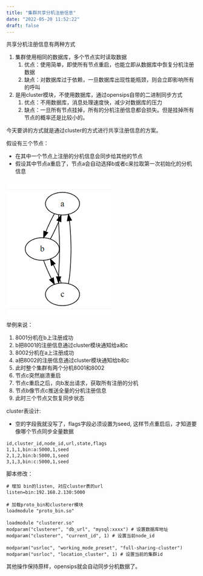 ```yaml
---
title: "集群共享分机注册信息"
date: "2022-05-20 11:52:22"
draft: false
---
```

共享分机注册信息有两种方式

1. 集群使用相同的数据库，多个节点实时读取数据
   1. 优点：使用简单，即使所有节点重启，也能立即从数据库中恢复分机注册数据
   2. 缺点：对数据库过于依赖，一旦数据库出现性能瓶颈，则会立即影响所有的呼叫
2. 是用cluster模块，不使用数据库，通过opensips自带的二进制同步方式
   1. 优点：不用数据库，消息处理速度快，减少对数据库的压力
   2. 缺点：一旦所有节点挂掉，所有的分机注册信息都会损失。但是挂掉所有节点的概率还是比较小的。

今天要讲的方式就是通过cluster的方式进行共享注册信息的方案。

假设有三个节点：

- 在其中一个节点上注册的分机信息会同步给其他的节点
- 假设其中节点a重启了，节点a会自动选择b或者c来拉取第一次初始化的分机信息

![](2022-12-03-20-56-05.png)

举例来说：

1. 8001分机在b上注册成功
2. b把8001的注册信息通过cluster模块通知给a和c
3. 8002分机在a上注册成功
4. a把8002的注册信息通过cluster模块通知给b和c
5. 此时整个集群有两个分机8001和8002
6. 节点c突然崩溃重启
7. 节点c重启之后，向b发出请求，获取所有注册的分机
8. 节点b像节点c推送全量的分机注册信息
9. 此时三个节点又恢复同步状态

cluster表设计:

- 空的字段我就没写了，flags字段必须设置为seed,  这样节点重启后，才知道要像哪个节点同步全量数据
```
id,cluster_id,node_id,url,state,flags
1,1,1,bin:a:5000,1,seed
2,1,2,bin:b:5000,1,seed
3,1,3,bin:c:5000,1,seed
```

脚本修改：

```
# 增加 bin的listen, 对应cluster表的url
listen=bin:192.168.2.130:5000

# 加载proto_bin和clusterer模块
loadmodule "proto_bin.so"

loadmodule "clusterer.so"
modparam("clusterer", "db_url", "mysql:xxxx") # 设置数据库地址
modparam("clusterer", "current_id", 1) # 设置当前node_id

modparam("usrloc", "working_mode_preset", "full-sharing-cluster")
modparam("usrloc", "location_cluster", 1) # 设置当前的集群id
```

其他操作保持原样，opensips就会自动同步分机数据了。

